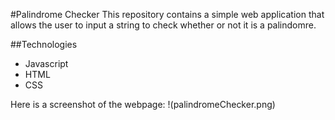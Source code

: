 #Palindrome Checker
This repository contains a simple web application that allows the user to input a string to check whether or not it is a palindomre. 

##Technologies
* Javascript
* HTML
* CSS

Here is a screenshot of the webpage:
!(palindromeChecker.png)
